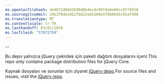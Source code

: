 ```yaml
---
ms.openlocfilehash: ab4671d6642b90d0b4ecdc09fde8e0dcc9f74558
ms.sourcegitcommit: 24b1f6decbb17bb22a45166e5fdb0845c65af498
ms.translationtype: MT
ms.contentlocale: tr-TR
ms.lasthandoff: 03/01/2019
ms.locfileid: "57072759"
---
```

--

<span data-ttu-id="8f588-101">Bu depo yalnızca jQuery çekirdek için paketi dağıtım dosyalarını içerir.</span><span class="sxs-lookup"><span data-stu-id="8f588-101">This repo only contains package distribution files for jQuery Core.</span></span>

<span data-ttu-id="8f588-102">Kaynak dosyaları ve sorunlar için ziyaret [jQuery depo](https://github.com/jquery/jquery).</span><span class="sxs-lookup"><span data-stu-id="8f588-102">For source files and issues, visit the [jQuery repo](https://github.com/jquery/jquery).</span></span>
